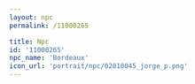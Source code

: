```yaml
---
layout: npc
permalink: /11000265

title: Npc
id: '11000265'
npc_name: 'Bordeaux'
icon_url: 'portrait/npc/02010045_jorge_p.png'
---
```

